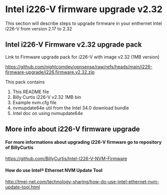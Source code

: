 # Intel i226-V firmware upgrade v2.32
This section will describe steps to upgrade firmware in your enthernet Intel i226-V from version 2.17 to 2.32

## Intel i226-V Firmware v2.32 upgrade pack

Link to Firmware upgrade pack for i226-V with image v2.32 (1MB version)

https://github.com/nightcomdev/opnsense/raw/refs/heads/main/i226-firmware-upgrade/i226.firmware.v2.32.zip

This pack contains
1) This README file
2) Billy Curtis i226-V v2.32 1MB bin
3) Example nvm.cfg file
4) nvmupdate64e util from the Intel 34.0 download bundle
5) Intel doc on using nvmupdate64e

## More info about i226-V firmware upgrade
#### For more informations about upgrading i226-V firmware go to repository of BillyCurtis

https://github.com/BillyCurtis/Intel-I226-V-NVM-Firmware

#### How do use Intel® Ethernet NVM Update Tool

http://tmei-net.com/technology-sharing/how-do-use-intel-ethernet-nvm-update-tool.html
